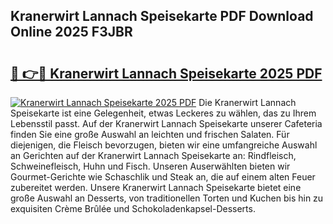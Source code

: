 ## Kranerwirt Lannach Speisekarte PDF Download Online 2025 F3JBR

# <h2><a href="http://gc5s6aa.nevu.top/?p=Kranerwirt+Lannach+Speisekarte">🔗 👉🔴 Kranerwirt Lannach Speisekarte 2025 PDF</a></h2>

[![Kranerwirt Lannach Speisekarte 2025 PDF](https://i.imgur.com/dBaPXMq.png)](http://gc5s6aa.nevu.top/?p=Kranerwirt+Lannach+Speisekarte)
Die Kranerwirt Lannach Speisekarte ist eine Gelegenheit, etwas Leckeres zu wählen, das zu Ihrem Lebensstil passt. Auf der Kranerwirt Lannach Speisekarte unserer Cafeteria finden Sie eine große Auswahl an leichten und frischen Salaten. Für diejenigen, die Fleisch bevorzugen, bieten wir eine umfangreiche Auswahl an Gerichten auf der Kranerwirt Lannach Speisekarte an: Rindfleisch, Schweinefleisch, Huhn und Fisch. Unseren Auserwählten bieten wir Gourmet-Gerichte wie Schaschlik und Steak an, die auf einem alten Feuer zubereitet werden. Unsere Kranerwirt Lannach Speisekarte bietet eine große Auswahl an Desserts, von traditionellen Torten und Kuchen bis hin zu exquisiten Crème Brûlée und Schokoladenkapsel-Desserts.
